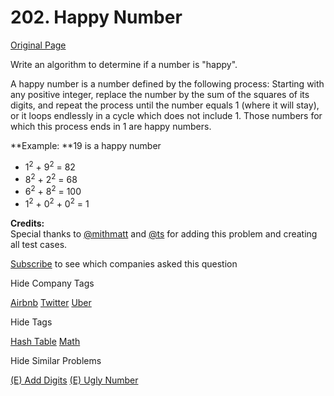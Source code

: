 # 202. Happy Number

[Original Page](https://leetcode.com/problems/happy-number/)

Write an algorithm to determine if a number is "happy".

A happy number is a number defined by the following process: Starting with any positive integer, replace the number by the sum of the squares of its digits, and repeat the process until the number equals 1 (where it will stay), or it loops endlessly in a cycle which does not include 1\. Those numbers for which this process ends in 1 are happy numbers.

**Example: **19 is a happy number

*   1<sup>2</sup> + 9<sup>2</sup> = 82
*   8<sup>2</sup> + 2<sup>2</sup> = 68
*   6<sup>2</sup> + 8<sup>2</sup> = 100
*   1<sup>2</sup> + 0<sup>2</sup> + 0<sup>2</sup> = 1

**Credits:**  
Special thanks to [@mithmatt](https://leetcode.com/discuss/user/mithmatt) and [@ts](https://leetcode.com/discuss/user/ts) for adding this problem and creating all test cases.

<div>

[Subscribe](/subscribe/) to see which companies asked this question

</div>

<div>

<div id="company_tags" class="btn btn-xs btn-warning">Hide Company Tags</div>

<span class="hidebutton" style="display: inline;">[Airbnb](/company/airbnb/) [Twitter](/company/twitter/) [Uber](/company/uber/)</span></div>

<div>

<div id="tags" class="btn btn-xs btn-warning">Hide Tags</div>

<span class="hidebutton" style="display: inline;">[Hash Table](/tag/hash-table/) [Math](/tag/math/)</span></div>

<div>

<div id="similar" class="btn btn-xs btn-warning">Hide Similar Problems</div>

<span class="hidebutton" style="display: inline;">[(E) Add Digits](/problems/add-digits/) [(E) Ugly Number](/problems/ugly-number/)</span></div>